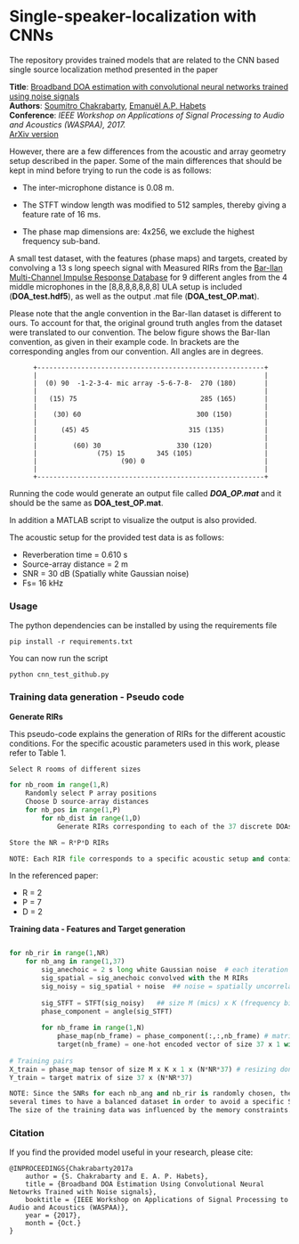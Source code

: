 # Single-speaker-localization with CNNs

The repository provides trained models that are related to the CNN based single source localization method presented in the paper

**Title**: [Broadband DOA estimation with convolutional neural networks trained using noise signals](http://ieeexplore.ieee.org/document/8170010/)  
**Authors**: [Soumitro Chakrabarty](https://www.audiolabs-erlangen.de/fau/assistant/chakrabarty), [Emanuël A.P. Habets](https://www.audiolabs-erlangen.de/fau/professor/habets)  
**Conference**: *IEEE Workshop on Applications of Signal Processing to Audio and Acoustics (WASPAA), 2017.*  
[ArXiv version](https://arxiv.org/abs/1705.00919) 

However, there are a few differences from the acoustic and array geometry setup described in the paper. Some of the main differences that should be kept in mind before trying to run the code is as follows:

- The inter-microphone distance is 0.08 m. 

- The STFT window length was modified to 512 samples, thereby giving a feature rate of 16 ms. 

- The phase map dimensions are: 4x256, we exclude the highest frequency sub-band.

A small test dataset, with the features (phase maps) and targets, created by convolving a 13 s long speech signal with Measured RIRs from the [Bar-Ilan Multi-Channel Impulse Response Database](http://www.eng.biu.ac.il/gannot/downloads/) for 9 different angles from the 4 middle microphones in the [8,8,8,8,8,8,8] ULA setup is included (**DOA_test.hdf5**), as well as the output .mat file (**DOA_test_OP.mat**). 

Please note that the angle convention in the Bar-Ilan dataset is different to ours. To account for that, the original ground truth angles from the dataset were translated to our convention. The below figure shows the Bar-Ilan convention, as given in their example code. In brackets are the corresponding angles from our convention. All angles are in degrees.


          +---------------------------------------------------------+
          |                                                         |
          |  (0) 90  -1-2-3-4- mic array -5-6-7-8-  270 (180)       |
          |                                                         |
          |   (15) 75                               285 (165)       |
          |                                                         |
          |    (30) 60                             300 (150)        |
          |                                                         |
          |      (45) 45                         315 (135)          |
          |                                                         |
          |         (60) 30                   330 (120)             |     
          |               (75) 15        345 (105)                  |         
          |                     (90) 0                              |
          |                                                         |
          +---------------------------------------------------------+


Running the code would generate an output file called ***DOA_OP.mat*** and it should be the same as **DOA_test_OP.mat**. 

In addition a MATLAB script to visualize the output is also provided.  

The acoustic setup for the provided test data is as follows:

  - Reverberation time = 0.610 s
  - Source-array distance = 2 m
  - SNR = 30 dB (Spatially white Gaussian noise)
  - Fs= 16 kHz

### Usage

The python dependencies can be installed by using the requirements file 

```
pip install -r requirements.txt
```
You can now run the script
```
python cnn_test_github.py
```

### Training data generation - Pseudo code

**Generate RIRs**

This pseudo-code explains the generation of RIRs for the different acoustic conditions. For the specific acoustic parameters used in this work, please refer to Table 1.

```python
Select R rooms of different sizes

for nb_room in range(1,R) 
    Randomly select P array positions
    Choose D source-array distances
    for nb_pos in range(1,P)
        for nb_dist in range(1,D)
            Generate RIRs corresponding to each of the 37 discrete DOAs and M microphones

Store the NR = R*P*D RIRs

NOTE: Each RIR file corresponds to a specific acoustic setup and contains 37 x M source-mic RIRs for each DOA and microphone in the array
```
In the referenced paper:
  - R = 2 
  - P = 7
  - D = 2
  
**Training data - Features and Target generation**

```python

for nb_rir in range(1,NR)
    for nb_ang in range(1,37)
        sig_anechoic = 2 s long white Gaussian noise  # each iteration a different variance was used
        sig_spatial = sig_anechoic convolved with the M RIRs
        sig_noisy = sig_spatial + noise  ## noise = spatially uncorrelated white noise with a randomly chosen SNR in the range of [0,20]dB
        
        sig_STFT = STFT(sig_noisy)   ## size M (mics) x K (frequency bins) x N (time frames)
        phase_component = angle(sig_STFT)
        
        for nb_frame in range(1,N)
            phase_map(nb_frame) = phase_component(:,:,nb_frame) # matrix of size M x K taken from phase_component
            target(nb_frame) = one-hot encoded vector of size 37 x 1 with the true DOA label as 1, rest 0s
        
# Training pairs
X_train = phase_map tensor of size M x K x 1 x (N*NR*37) # resizing done for input to Conv2D in Keras
Y_train = target matrix of size 37 x (N*NR*37)

NOTE: Since the SNRs for each nb_ang and nb_rir is randomly chosen, the whole procedure was repeated 
several times to have a balanced dataset in order to avoid a specific SNR bias. 
The size of the training data was influenced by the memory constraints.
```
### Citation

If you find the provided model useful in your research, please cite:

```
@INPROCEEDINGS{Chakrabarty2017a
	author = {S. Chakrabarty and E. A. P. Habets},
	title = {Broadband DOA Estimation Using Convolutional Neural Netowrks Trained with Noise signals},
	booktitle = {IEEE Workshop on Applications of Signal Processing to Audio and Acoustics (WASPAA)},
	year = {2017},
	month = {Oct.}
}
```
